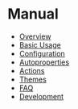 Manual
======

* [Overview](overview.md)
* [Basic Usage](basic-usage.md)
* [Configuration](configuration.md)
* [Autoproperties](autoproperties.md)
* [Actions](actions.md)
* [Themes](themes.md)
* [FAQ](faq.md)
* [Development](development.md)
